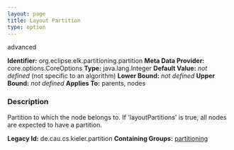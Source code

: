 ```yaml
---
layout: page
title: Layout Partition
type: option
---
```

advanced

**Identifier:** org.eclipse.elk.partitioning.partition
**Meta Data Provider:** core.options.CoreOptions
**Type:** java.lang.Integer
**Default Value:** *not defined*  (not specific to an algorithm)
**Lower Bound:** *not defined*
**Upper Bound:** *not defined*
**Applies To:** parents, nodes

### Description
Partition to which the node belongs to. If 'layoutPartitions' is true, all nodes are expected to have a partition.

**Legacy Id:** de.cau.cs.kieler.partition
**Containing Groups:** [partitioning](org-eclipse-elk-partitioning)

